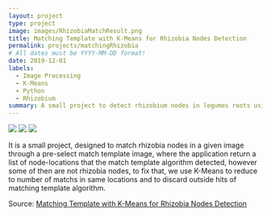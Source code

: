 ```yaml
---
layout: project
type: project
image: images/RhizobiaMatchResult.png
title: Matching Template with K-Means for Rhizobia Nodes Detection
permalink: projects/matchingRhizobia
# All dates must be YYYY-MM-DD format!
date: 2019-12-01
labels:
  - Image Processing
  - K-Means
  - Python
  - Rhizobium 
summary: A small project to detect rhizobium nodes in legumes roots using OpenCV and K-Means.
---
```


<div class="ui small rounded images">
  <img class="ui image" src="https://raw.githubusercontent.com/Diolante/Matching-Template-with-K-Means-for-Rhizobia-Nodes-Detection/master/Exp.1%20-%20Florest%C3%B3polis%2C%2035DAE%2C%202017-2018%2C%20T15%2C%20R1%2C%20P2.jpg">
  <img class="ui image" src="https://raw.githubusercontent.com/Diolante/Matching-Template-with-K-Means-for-Rhizobia-Nodes-Detection/master/Exp.1%20-%20Florest%C3%B3polis%2C%2035DAE%2C%202017-2018%2C%20T22%2C%20R5%2C%20P3.jpg">
  <img class="ui image" src="https://raw.githubusercontent.com/Diolante/Matching-Template-with-K-Means-for-Rhizobia-Nodes-Detection/master/Exp.2%20-%20Florest%C3%B3polis%2C%2035DAE%2C%202017-2018%2C%20T4%2C%20R2%2C%20P4.jpg">
</div>

It is a small project, designed to match rhizobia nodes in a given image through a pre-select match template image, where the application return a list of node-locations that the match template algorithm detected, however some of then are not rhizobia nodes, to fix that, we use K-Means to reduce to number of matchs in same locations and to discard outside hits of matching template algorithm.

Source: <a href="https://github.com/Diolante/Matching-Template-with-K-Means-for-Rhizobia-Nodes-Detection"><i class="large github icon"></i>Matching Template with K-Means for Rhizobia Nodes Detection</a>




